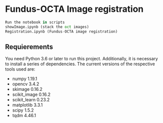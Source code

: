# Fundus-OCTA Image registration

```python
Run the notebook in scripts
showImage.ipynb (stack the oct images)
Registration.ipynb (Fundus-OCTA image registration)
```

## Requierements

You need Python 3.6 or later to run this project. Additionally, it is necessary to install a series of dependencies. The current versions of the respective tools used are:

- numpy 1.19.1
- opencv 3.4.2
- skimage 0.16.2
- scikit_image 0.16.2
- scikit_learn 0.23.2
- matplotlib 3.3.1
- scipy 1.5.2
- tqdm 4.46.1
